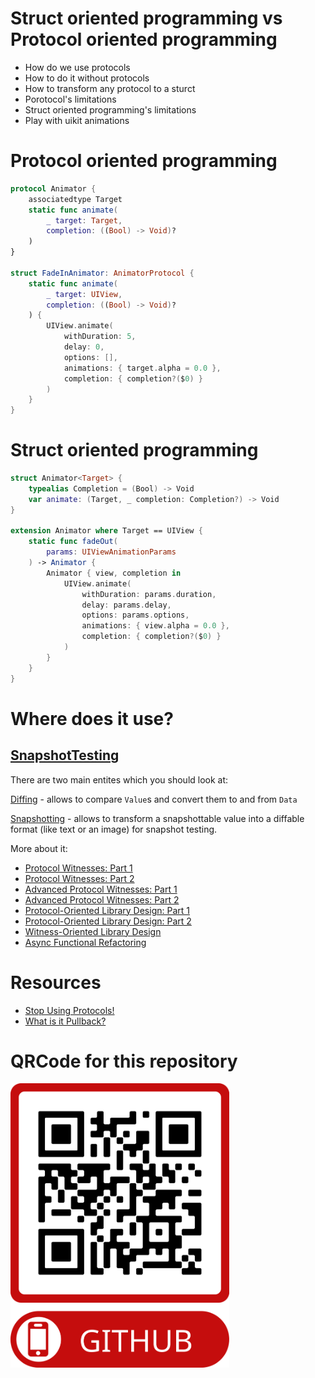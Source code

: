 # Struct oriented programming vs Protocol oriented programming

- How do we use protocols
- How to do it without protocols
- How to transform any protocol to a sturct
- Porotocol's limitations
- Struct oriented programming's limitations
- Play with uikit animations

# Protocol oriented programming
```swift
protocol Animator {
    associatedtype Target
    static func animate(
        _ target: Target,
        completion: ((Bool) -> Void)?
    )
}

struct FadeInAnimator: AnimatorProtocol {
    static func animate(
        _ target: UIView,
        completion: ((Bool) -> Void)?
    ) {
        UIView.animate(
            withDuration: 5,
            delay: 0,
            options: [],
            animations: { target.alpha = 0.0 },
            completion: { completion?($0) }
        )
    }
}
```

# Struct oriented programming
```swift
struct Animator<Target> {
    typealias Completion = (Bool) -> Void
    var animate: (Target, _ completion: Completion?) -> Void
}

extension Animator where Target == UIView {
    static func fadeOut(
        params: UIViewAnimationParams
    ) -> Animator {
        Animator { view, completion in
            UIView.animate(
                withDuration: params.duration,
                delay: params.delay,
                options: params.options,
                animations: { view.alpha = 0.0 },
                completion: { completion?($0) }
            )
        }
    }
}
```

# Where does it use?
## [SnapshotTesting](https://github.com/pointfreeco/swift-snapshot-testing)

There are two main entites which you should look at:

[Diffing](https://github.com/pointfreeco/swift-snapshot-testing/blob/ad2c83170e82954d9504e4db205c43a3f493bc55/Sources/SnapshotTesting/Diffing.swift#L5-L13) - allows to compare `Value`s and convert them to and from `Data`

[Snapshotting](https://github.com/pointfreeco/swift-snapshot-testing/blob/ad2c83170e82954d9504e4db205c43a3f493bc55/Sources/SnapshotTesting/Snapshotting.swift#L5-L13) - allows to transform a snapshottable value into a diffable format (like text or an image) for snapshot testing.

More about it:

- [Protocol Witnesses: Part 1](https://www.pointfree.co/episodes/ep33-protocol-witnesses-part-1)
- [Protocol Witnesses: Part 2](https://www.pointfree.co/episodes/ep34-protocol-witnesses-part-2)
- [Advanced Protocol Witnesses: Part 1](https://www.pointfree.co/episodes/ep35-advanced-protocol-witnesses-part-1)
- [Advanced Protocol Witnesses: Part 2](https://www.pointfree.co/episodes/ep36-advanced-protocol-witnesses-part-2)
- [Protocol-Oriented Library Design: Part 1](https://www.pointfree.co/episodes/ep37-protocol-oriented-library-design-part-1)
- [Protocol-Oriented Library Design: Part 2](https://www.pointfree.co/episodes/ep38-protocol-oriented-library-design-part-2)
- [Witness-Oriented Library Design](https://www.pointfree.co/episodes/ep39-witness-oriented-library-design)
- [Async Functional Refactoring](https://www.pointfree.co/episodes/ep40-async-functional-refactoring)

# Resources
- [Stop Using Protocols!](https://riccardocipolleschi.medium.com/stop-using-protocols-cd63744a3261)
- [What is it Pullback?](https://www.pointfree.co/blog/posts/22-some-news-about-contramap)

# QRCode for this repository
<img src="Resources/QRCode.png" width="350">
